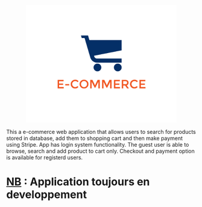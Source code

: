 <p align="center"><img src="static/Logo.png" width="400"></p>

This a e-commerce web application that allows users to search for products stored in database, add them to shopping cart and then make payment using Stripe. App has login system functionality. The guest user is able to browse, search and add product to cart only. Checkout and payment option is available for registerd users.

<h1> <u>NB</u> : Application toujours en developpement</h1>

<!--git remote add origin https://github.com/CarlElias/Application_E_Commerce
git branch -M main
git push -u origin main

git add .
git commit -m "first commit"
git push


reset le depot 

git reset 
git remote -v
git pull --rebase
git init
git add -A
git commit -m "Add your commit"
git branch -M main
git push origin main --force

-->
